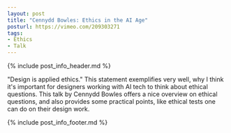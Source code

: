 ```yaml
---
layout: post
title: "Cennydd Bowles: Ethics in the AI Age"
posturl: https://vimeo.com/209303271
tags:
- Ethics
- Talk
---
```


{% include post_info_header.md %}

"Design is applied ethics." This statement exemplifies very well, why I think it's important for designers working with AI tech to think about ethical questions. This talk by Cennydd Bowles offers a nice overview on ethical questions, and also provides some practical points, like ethical tests one can do on their design work.

<!--more-->
{% include post_info_footer.md %}
